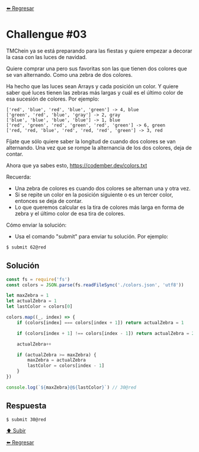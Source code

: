 [⬅️ Regresar](https://github.com/cosmoart/codember)

# Challengue #03

TMChein ya se está preparando para las fiestas y quiere empezar a decorar la casa con las luces de navidad.

Quiere comprar una pero sus favoritas son las que tienen dos colores que se van alternando. Como una zebra de dos colores.

Ha hecho que las luces sean Arrays y cada posición un color. Y quiere saber qué luces tienen las zebras más largas y cuál es el último color de esa sucesión de colores. Por ejemplo:

```
['red', 'blue', 'red', 'blue', 'green'] -> 4, blue
['green', 'red', 'blue', 'gray'] -> 2, gray
['blue', 'blue', 'blue', 'blue'] -> 1, blue
['red', 'green', 'red', 'green', 'red', 'green'] -> 6, green
['red, 'red, 'blue', 'red', 'red, 'red', 'green'] -> 3, red
```

Fíjate que sólo quiere saber la longitud de cuando dos colores se van alternando. Una vez que se rompe la alternancia de los dos colores, deja de contar.

Ahora que ya sabes esto, https://codember.dev/colors.txt

Recuerda:
- Una zebra de colores es cuando dos colores se alternan una y otra vez.
- Si se repite un color en la posición siguiente o es un tercer color, entonces se deja de contar.
- Lo que queremos calcular es la tira de colores más larga en forma de zebra y el último color de esa tira de colores.

Cómo enviar la solución:
- Usa el comando "submit" para enviar tu solución. Por ejemplo:

```bash
$ submit 62@red
```

## Solución

```js
const fs = require('fs')
const colors = JSON.parse(fs.readFileSync('./colors.json', 'utf8'))

let maxZebra = 1
let actualZebra = 1
let lastColor = colors[0]

colors.map((_, index) => {
	if (colors[index] === colors[index + 1]) return actualZebra = 1

	if (colors[index + 1] !== colors[index - 1]) return actualZebra = 2

	actualZebra++

	if (actualZebra >= maxZebra) {
		maxZebra = actualZebra
		lastColor = colors[index - 1]
	}
})

console.log(`${maxZebra}@${lastColor}`) // 30@red
```

## Respuesta

```bash
$ submit 30@red
```

[⬆️ Subir](#challengue-03)

[⬅️ Regresar](https://github.com/cosmoart/codember)
